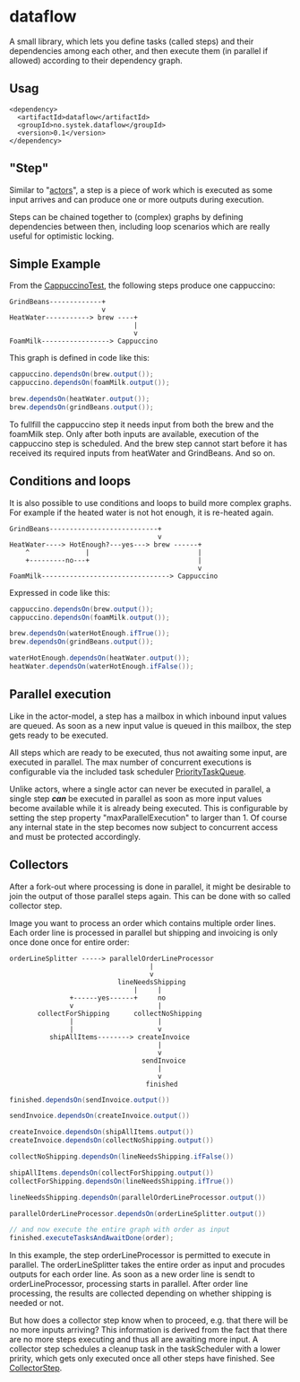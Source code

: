 # dataflow

A small library, which lets you define tasks (called steps) and their dependencies among each other, 
and then execute them (in parallel if allowed) according to their dependency graph.

## Usag
```
<dependency>
  <artifactId>dataflow</artifactId>
  <groupId>no.systek.dataflow</groupId>
  <version>0.1</version>
</dependency>
```

## "Step"
Similar to "[actors](https://en.wikipedia.org/wiki/Actor_model)", a step is a piece of work which is executed as some 
input arrives and can produce one or more outputs during execution.

Steps can be chained together to (complex) graphs by defining dependencies between then, including loop scenarios which 
are really useful for optimistic locking. 

## Simple Example

From the [CappuccinoTest](https://github.com/systek/dataflow/blob/master/src/test/java/no/systek/dataflow/CappuccinoTest.java#L18), 
the following steps produce one cappuccino:

```
GrindBeans-------------+
                       v 
HeatWater-----------> brew ----+
                               |
                               v
FoamMilk-----------------> Cappuccino
```
This graph is defined in code like this:

```java
cappuccino.dependsOn(brew.output());
cappuccino.dependsOn(foamMilk.output());

brew.dependsOn(heatWater.output());
brew.dependsOn(grindBeans.output());
```
To fullfill the cappuccino step it needs input from both the brew and the foamMilk step. Only after both inputs 
are available, execution of the cappuccino step is scheduled.
And the brew step cannot start before it has received its required inputs from heatWater and GrindBeans. And so on.

## Conditions and loops
It is also possible to use conditions and loops to build more complex graphs. For example if the heated water is not hot enough, it is re-heated again.

```
GrindBeans---------------------------+
                                     v 
HeatWater----> HotEnough?---yes---> brew ------+
    ^              |                           |
    +---------no---+                           |
                                               v
FoamMilk--------------------------------> Cappuccino
```

Expressed in code like this:

```java
cappuccino.dependsOn(brew.output());
cappuccino.dependsOn(foamMilk.output());

brew.dependsOn(waterHotEnough.ifTrue());
brew.dependsOn(grindBeans.output());

waterHotEnough.dependsOn(heatWater.output());
heatWater.dependsOn(waterHotEnough.ifFalse());
```

## Parallel execution
Like in the actor-model, a step has a mailbox in which inbound input values are queued. As soon 
as a new input value is queued in this mailbox, the step gets ready to be executed.

All steps which are ready to be executed, thus not awaiting some input, are executed in parallel. 
The max number of concurrent executions is configurable via the included task scheduler 
[PriorityTaskQueue](https://github.com/systek/dataflow/blob/master/src/main/java/no/systek/dataflow/PriorityTaskQueue.java). 

Unlike actors, where a single actor can never be executed in parallel, a single step ***can*** be 
executed in parallel as soon as more input values become available while it is already being 
executed. This is configurable by setting the step property "maxParallelExecution" to larger 
than 1. Of course any internal state in the step becomes now subject to concurrent access and must 
be protected accordingly.

## Collectors
After a fork-out where processing is done in parallel, it might be desirable to join the output of those parallel steps again. This can be done with so called collector step. 

Image you want to process an order which contains multiple order lines. Each order line is processed in parallel but shipping and invoicing is only once done once for entire order:

```
orderLineSplitter -----> parallelOrderLineProcessor
                                   |
                                   v
                           lineNeedsShipping
                               |     |
               +------yes------+     no
               v                     |
       collectForShipping      collectNoShipping
               |                     |
               |                     v
          shipAllItems--------> createInvoice
                                     |
                                     v
                                 sendInvoice
                                     |
                                     v
                                  finished
```

```java
finished.dependsOn(sendInvoice.output())

sendInvoice.dependsOn(createInvoice.output())

createInvoice.dependsOn(shipAllItems.output())
createInvoice.dependsOn(collectNoShipping.output())

collectNoShipping.dependsOn(lineNeedsShipping.ifFalse())

shipAllItems.dependsOn(collectForShipping.output())
collectForShipping.dependsOn(lineNeedsShipping.ifTrue())

lineNeedsShipping.dependsOn(parallelOrderLineProcessor.output())

parallelOrderLineProcessor.dependsOn(orderLineSplitter.output())

// and now execute the entire graph with order as input
finished.executeTasksAndAwaitDone(order);
```

In this example, the step orderLineProcessor is permitted to execute in parallel. The orderLineSplitter takes the 
entire order as input and procudes outputs for each order line. As soon as a new order line is sendt to orderLineProcessor, processing starts in parallel. After order line processing, the results are collected depending on whether shipping is needed or not.

But how does a collector step know when to proceed, e.g. that there will be no more inputs arriving? 
This information is derived from the fact that there are no more steps executing and thus all
are awaiting more input. A collector step schedules a cleanup task in the taskScheduler with a lower pririty, 
which gets only executed once all other steps have finished. See [CollectorStep](https://github.com/systek/dataflow/blob/master/src/main/java/no/systek/dataflow/Steps.java#L172).

